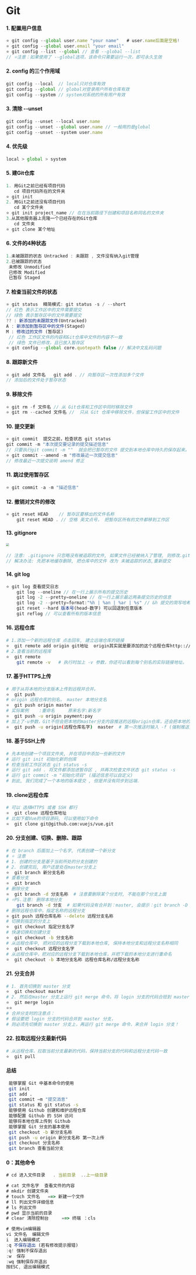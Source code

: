 # Git

#### 1. 配置用户信息

```js
⭐ git config --global user.name "your name"   # user.name后面是空格!
⭐ git config --global user.email "your email"
⭐ git config --list --global // 查看 --global --list
// ⭐注意：如果使用了 --global选项，该命令只需要运行一次，即可永久生效
```

#### 2. config 的三个作用域

```js
git config --local  // local只对仓库有效
git config --global // global对登录用户所有仓库有效
git config --system // system对系统的所有用户有效
```

#### 3. 清除 --unset

```js
git config --unset --local user.name
git config --unset --global user.name // 一般用的是global
git config --unset --system user.name
```

#### 4. 优先级

```js
local > global > system
```

#### 5. 建Git仓库

```js
1. 用Git之前已经有项目代码
   cd 项目代码所在的文件夹
⭐ git init
2. 用Git之前还没有项目代码
   cd 某个文件夹
⭐ git init project_name // 在在当前路径下创建和项目名称同名的文件夹
3.从其他服务器上克隆一个已经存在的Git仓库
   cd 文件夹
⭐ git clone 某个地址
```

#### 6. 文件的4种状态

```js
1.未被跟踪的状态 Untracked : 未跟踪 , 文件没有纳入git管理
2.已被跟踪的状态
 未修改 Unmodified
 已修改 Modified
 已暂存 Staged
```

#### 7. 检查当前文件的状态

```js
⭐ git status  精简模式: git status -s / --short 
// 红色 表示工作区中的文件需要提交
// 绿色 表示暂存区中的文件需要提交
?? : 新添加的未跟踪文件(Untracked)
A : 新添加到暂存区中的文件(Staged)
M : 修改过的文件 (暂存区)
 // 红色 工作区文件的内容和Git仓库中文件的内容不一致
 // 绿色 文件已修改，且已放入暂存区
⭐ git config --global core.quotepath false // 解决中文乱码问题
```

#### 8. 跟踪新文件

```js
⭐ git add 文件名   git add . // 向暂存区一次性添加多个文件
// 添加后的文件处于暂存状态
```

#### 9. 移除文件

```js
⭐ git rm -f 文件名 // 从 Git仓库和工作区中同时移除文件
⭐ git rm --cached 文件名 //  只从 Git 仓库中移除文件，但保留工作区中的文件
```



#### 10. 提交更新

```js
⭐ git commit  提交之前，检查状态 git status
git commit -m "本次提交要记录的提交描述信息"
// 只要执行git commit -m ""  就会把已暂存的文件 提交到本地仓库中持久的保存起来。（记录快照）
⭐ git commit --amend -m "修改最近一次提交信息"
// 修改最近一次提交说明 amend 修正
```

#### 11. 跳过使用暂存区

```js
⭐ git commit -a -m "描述信息"
```

#### 12. 撤销对文件的修改

```js
⭐ git reset HEAD    // 暂存区要移出的文件名称
    git reset HEAD . // 空格 英文点号， 把暂存区所有的文件都移到工作区
```

#### 13. gitignore

#### <img src="C:\Users\dt171\Desktop\照片\微信图片_20221023215012.png" style="zoom:50%;" />

```js
// 注意: .gitignore 只忽略没有被追踪的文件, 如果文件已经被纳入了管理, 则修改.gitignore无效.
// 解决办法: 先把本地缓存删除, 把仓库中的文件 改为 未被追踪的状态,重新提交
```

#### 14. git log

```js
⭐ git log 查看提交日志
    git log --oneline // 在一行上展示所有的提交历史
    git log -2 --pretty=oneline // 在一行上展示最近两条提交历史的信息
	git log -2 --pretty=format:"%h | %an | %ar | %s" // &h 提交的简写哈希值  %an 作者名字  %ar 作者修订日志  %s 提交说明
	git reset --hard 版本号(head~数字) 可以回退到任意版本   
    git reflog // 可以查看所有的版本信息
```

#### 16. 远程仓库

```bash
# 1.添加一个新的远程仓库 点击回车, 建立远端仓库的链接
⭐  git remote add origin git地址  origin其实就是要添加的这个远程仓库http:://xxx.git的名称
# 2.查看当前的远程库
⭐  git remote 
    git remote -v   # 执行时加上 -v 参数，你还可以看到每个别名的实际链接地址。
```

#### 17. 基于HTTPS上传

```bash
# 用于从将本地的分支版本上传到远程并合并。
⭐  git push
# origin 远程仓库的别名， master 本地分支名
⭐  git push origin master
# 实际案例    :重命名     原来名字:新名字
⭐  git push -u origin payment:pay
# 加上了-u参数，Git不但会把本地的master分支内容推送的远程origin仓库，还会把本地的master分支和远程的origin仓库关联起来，在以后的推送或者拉取时就可以⭐简化命令git push
⭐  git push -u origin(远程仓库名字)  master  # 第一次推送时输入 -f (强制推送)
```

#### 18. 基于SSH上传

```bash
# 先本地创建一个项目文件夹, 并在项目中添加一些新的文件
# 运行 git init 初始化新的创库
# 检查当前工作区状态 git status -s
# 运行 git add . 将文件都添加进暂存区 , 并再次检查文件状态 git status -s
# 运行 git commit -m "初始化项目" (描述信息可以自定义)
# 到此, 我们完成了一个本地的版本提交 , 但是并没有同步到远端.
```

#### 19. clone远程仓库

```bash
# 可以 选择HTTPS 或者 SSH 都行
⭐  git clone 远程仓库地址
# 比如下载Vue的项目源码, 可以使用如下命令
⭐  git clone git@github.com:vuejs/vue.git
```

#### 20. 分支创建、切换、删除、跟踪

```bash
# 在 branch 后面加上一个名字, 代表创建一个新分支
# ⭐ 注意
# 1. 创建的分支是基于当前所处的分支创建的
# 2. 创建完后, 用户还是处在master分支上
⭐  git branch 新分支名称
# 查看分支
⭐  git branch 
# 删除分支
⭐  git branch -d 分支名称  # 注意要删除某个分支时, 不能在那个分支上面
# ⭐PS.注意: 删除本地分支
    git branch -d 分支  # 如果代码没有合并到：master, 会提示：git branch -D 分支 
# 删除远程仓库中，指定名称的远程分支
⭐ git push 远程仓库名称 --delete 远程分支名称
# 切换到指定的分支上
⭐  git checkout 指定分支名字
# 快速切换和创建分支
⭐  git checkout -b 分支名称
# 从远程仓库中, 把对应的远程分支下载到本地仓库, 保持本地分支和远程分支名称相同
⭐  git checkout 远程分支名字
# 从远程仓库中，把对应的远程分支下载到本地仓库，并把下载的本地分支进行重命名
⭐  git checkout -b 本地分支名称 远程仓库名称/远程分支名称
```

#### 21. 分支合并

```bash	
# 1. 首先切换到 master 分支
⭐  git checkout master
# 2. 然后在master 分支上运行 git merge 命令，将 login 分支的代码合班到 master 分支
⭐  git merge login
⭐⭐ 
# 合并分支时的注意点：
# 假设要把 login 分支的代码合并到 master 分支，
# 则必须先切换到 master 分支上，再运行 git merge 命令，来合并 login 分支！
```

#### 22. 拉取远程分支最新代码

```bash
# 从远程仓库，拉取当前分支最新的代码，保持当前分支的代码和远程分支代码一致
⭐  git pull	
```

#### 总结

```bash
 能够掌握 Git 中基本命令的使用
 git init
 git add .
 git commit –m "提交消息"
 git status 和 git status -s
 能够使用 Github 创建和维护远程仓库
 能够配置 Github 的 SSH 访问
 能够将本地仓库上传到 Github
 能够掌握 Git 分支的基本使用
 git checkout -b 新分支名称
 git push -u origin 新分支名称 第一次上传
 git checkout 分支名称
 git branch 查看当前分支
```

#### 0：其他命令

```js
# cd 进入文件目录   . 当前目录  ..上一级目录

# cat 文件名字  查看文件的内容
# mkdir 创建文件夹
# touch 文件名   ==> 新建一个文件
# ll 列出文件详细信息
# ls 列出文件
# pwd 显示当前的目录
# clear 清除控制台     ==> 终端 ：cls

# 使用vim编辑器 
vi 文件名  编辑文件
i  进入编辑模式
:q 不保存退出 (若有修改提示报错)
:q! 强制不保存退出
:w  保存
:wq 强制保存并退出
按ESC, 退出编辑模式
```

